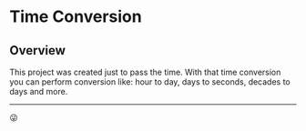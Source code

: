 # Time Conversion

## Overview
This project was created just to pass the time. With that time conversion you can perform conversion like: hour to day, days to seconds, decades to days and more.

---

:stuck_out_tongue_winking_eye: